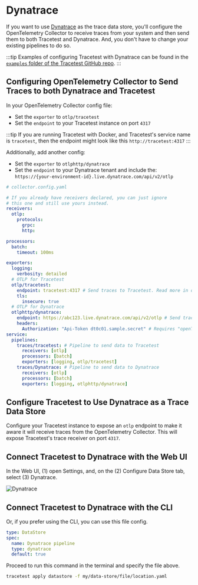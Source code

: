 # Dynatrace

If you want to use [Dynatrace](https://www.dynatrace.com/) as the trace data store, you'll configure the OpenTelemetry Collector to receive traces from your system and then send them to both Tracetest and Dynatrace. And, you don't have to change your existing pipelines to do so.

:::tip
Examples of configuring Tracetest with Dynatrace can be found in the [`examples` folder of the Tracetest GitHub repo](https://github.com/kubeshop/tracetest/tree/main/examples).
:::

## Configuring OpenTelemetry Collector to Send Traces to both Dynatrace and Tracetest

In your OpenTelemetry Collector config file:

- Set the `exporter` to `otlp/tracetest`
- Set the `endpoint` to your Tracetest instance on port `4317`

:::tip
If you are running Tracetest with Docker, and Tracetest's service name is `tracetest`, then the endpoint might look like this `http://tracetest:4317`
:::

Additionally, add another config:

- Set the `exporter` to `otlphttp/dynatrace`
- Set the `endpoint` to your Dynatrace tenant and include the: `https://{your-environment-id}.live.dynatrace.com/api/v2/otlp`

```yaml
# collector.config.yaml

# If you already have receivers declared, you can just ignore
# this one and still use yours instead.
receivers:
  otlp:
    protocols:
      grpc:
      http:

processors:
  batch:
    timeout: 100ms

exporters:
  logging:
    verbosity: detailed
  # OTLP for Tracetest
  otlp/tracetest:
    endpoint: tracetest:4317 # Send traces to Tracetest. Read more in docs here:  https://docs.tracetest.io/configuration/connecting-to-data-stores/opentelemetry-collector
    tls:
      insecure: true
  # OTLP for Dynatrace
  otlphttp/dynatrace:
    endpoint: https://abc123.live.dynatrace.com/api/v2/otlp # Send traces to Dynatrace. Read more in docs here: https://www.dynatrace.com/support/help/extend-dynatrace/opentelemetry/collector#configuration
    headers:
      Authorization: "Api-Token dt0c01.sample.secret" # Requires "openTelemetryTrace.ingest" permission
service:
  pipelines:
    traces/tracetest: # Pipeline to send data to Tracetest
      receivers: [otlp]
      processors: [batch]
      exporters: [logging, otlp/tracetest]
    traces/Dynatrace: # Pipeline to send data to Dynatrace
      receivers: [otlp]
      processors: [batch]
      exporters: [logging, otlphttp/dynatrace]
```

## Configure Tracetest to Use Dynatrace as a Trace Data Store

Configure your Tracetest instance to expose an `otlp` endpoint to make it aware it will receive traces from the OpenTelemetry Collector. This will expose Tracetest's trace receiver on port `4317`.

## Connect Tracetest to Dynatrace with the Web UI

In the Web UI, (1) open Settings, and, on the (2) Configure Data Store tab, select (3) Dynatrace.

<!-- TODO: create this image using the same standard as the other stores -->
![Dynatrace](../img/Dynatrace-settings.png)

## Connect Tracetest to Dynatrace with the CLI

Or, if you prefer using the CLI, you can use this file config.

```yaml
type: DataStore
spec:
  name: Dynatrace pipeline
  type: dynatrace
  default: true
```

Proceed to run this command in the terminal and specify the file above.

```bash
tracetest apply datastore -f my/data-store/file/location.yaml
```

<!--
TODO: create a tutorial for Dynatrace
:::tip
To learn more, [read the recipe on running a sample app with Dynatrace and Tracetest](../../examples-tutorials/recipes/running-tracetest-with-dynatrace.md).
:::
-->
